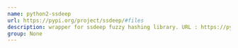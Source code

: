 ```yaml
---
name: python2-ssdeep
url: https://pypi.org/project/ssdeep/#files
description: wrapper for ssdeep fuzzy hashing library. URL : https://pypi.org/project/ssdeep/#files Groups : None
group: None
---
```

